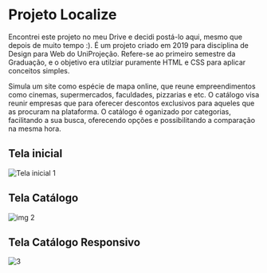 # Projeto Localize
Encontrei este projeto no meu Drive e decidi postá-lo aqui, mesmo que depois de muito tempo :). 
É um projeto criado em 2019 para disciplina de Design para Web do UniProjeção. Refere-se ao primeiro semestre da Graduação, e o objetivo era utilziar puramente HTML e CSS para aplicar conceitos simples. 

Simula um site como espécie de mapa online, que reune empreendimentos como cinemas, supermercados, faculdades, pizzarias e etc. O catálogo visa reunir empresas que  para oferecer descontos exclusivos para aqueles que as procuram na plataforma. O catálogo é oganizado por categorias, facilitando a sua busca, oferecendo opções e possibilitando a comparação na mesma hora. 

## Tela inicial

![Tela inicial 1](https://user-images.githubusercontent.com/38474570/188251155-48209231-b977-4838-841c-d8570a729c7b.png)

## Tela Catálogo

![img 2](https://user-images.githubusercontent.com/38474570/188251163-f3ff16b6-ed2b-472b-9b89-461b66069c4d.png)

## Tela Catálogo Responsivo

![3](https://user-images.githubusercontent.com/38474570/188251176-5c4c0c8a-0da7-4542-808a-57fda8e5aa9b.png)
